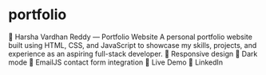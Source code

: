 # portfolio
💼 Harsha Vardhan Reddy — Portfolio Website A personal portfolio website built using HTML, CSS, and JavaScript to showcase my skills, projects, and experience as an aspiring full-stack developer.  🔹 Responsive design 🔹 Dark mode 🔹 EmailJS contact form integration  🔗 Live Demo 🔗 LinkedIn
